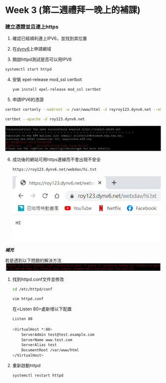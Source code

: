 # Week 3 (第二週禮拜一晚上的補課)



### 建立憑證並且連上https

1.  確認已經順利連上IPV6，並找到其位置

2.  在[dynv6](https://dynv6.com/zones/3393973/records)上申請網域

3.  開啟httpd測試是否可以用IPV6

   ```sh
   systemctl start httpd
   ```

4. 安裝 epel-release mod_ssl certbot

   ```sh
   yum install epel-release mod_ssl certbot
   ```

5.   申請IPV6的憑證

   ```sh
   certbot certonly --webroot -w /var/www/html -d royroy123.dynv6.net --email s110910519@student.nqu.edu.tw --agree-tos
   ```

   ```sh
   certbot --apache -d roy123.dynv6.net
   ```
   
   ![](https://github.com/Roy-Roo/Note/blob/main/111-2Linux%E7%B3%BB%E7%B5%B1%E8%87%AA%E5%8B%95%E5%8C%96%E9%81%8B%E7%B6%AD/note/picture/week3/https-1.jpg)

6. 成功後的網站可用https連線而不會出現不安全

   ```sh
   https://roy123.dynv6.net/webdav/hi.txt
   ```

   ![](https://github.com/Roy-Roo/Note/blob/main/111-2Linux%E7%B3%BB%E7%B5%B1%E8%87%AA%E5%8B%95%E5%8C%96%E9%81%8B%E7%B6%AD/note/picture/week3/https-2.jpg)



***補充***

若是遇到以下問題的解決方法
![](https://github.com/Roy-Roo/Note/blob/main/111-2Linux%E7%B3%BB%E7%B5%B1%E8%87%AA%E5%8B%95%E5%8C%96%E9%81%8B%E7%B6%AD/note/picture/week3/https-3.jpg)



1. 找到httpd.conf文件並修改

   ```sh
   cd /etc/httpd/conf
   ```

   ```sh
   vim httpd.conf
   ```

   在<Listen 80>處新增以下配置

   ```sh
   Listen 80
   
   <VirtualHost *:80>   
       ServerAdmin test@test.example.com 
       ServerName www.test.com 
       ServerAlias test 
       DocumentRoot /var/www/html 
   </VirtualHost>
   ```

2. 重新啟動httpd

   ```sh
   systemctl restart httpd
   ```

   
